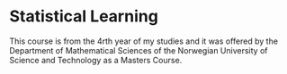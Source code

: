 # Statistical Learning

This course is from the 4rth year of my studies and it was offered by the Department of Mathematical Sciences of the Norwegian University of Science and Technology as a Masters Course.